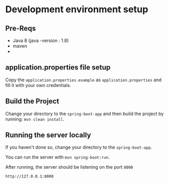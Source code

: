 # Development environment setup

## Pre-Reqs
- Java 8 (java -version : 1.8)
- maven
- 

## application.properties file setup

Copy the `application.properties.example` as `application.properties` and fill it with your own credentials.

## Build the Project

Change your directory to the `spring-boot-app` and then build the project by running: `mvn clean install`.

## Running the server locally

If you haven't done so, change your directory to the `spring-boot-app`.

You can run the server with `mvn spring-boot:run`.

After running, the server should be listening on the port `8000`

`http://127.0.0.1:8000`

